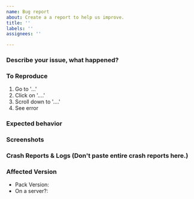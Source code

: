 ```yaml
---
name: Bug report
about: Create a a report to help us improve.
title: ''
labels: ''
assignees: ''

---
```


### Describe your issue, what happened?
<!-- A clear and concise description of what the bug is. Delete this before submitting. -->

### To Reproduce
<!-- Steps to reproduce the issue/error/crash, (can be edited): Delete this before submitting. -->
1. Go to '...'
2. Click on '....'
3. Scroll down to '....'
4. See error

### Expected behavior
<!-- A clear and concise description of what you expected to happen. Delete this before submitting. -->

### Screenshots
<!-- If applicable, add screenshots to help explain your problem. Delete this before submitting. -->


### Crash Reports & Logs (Don't paste entire crash reports here.)
<!-- If applicable, upload your Crash-reports help explain your problem. Delete this before submitting. --> 
<!-- Use sites like: Paste.ee, Pastebin.com & Hastebin.com, Gists Github. -->

### Affected Version
<!-- (Do *not* use "latest"): Delete this before submitting. -->
- Pack Version: 
- On a server?:
